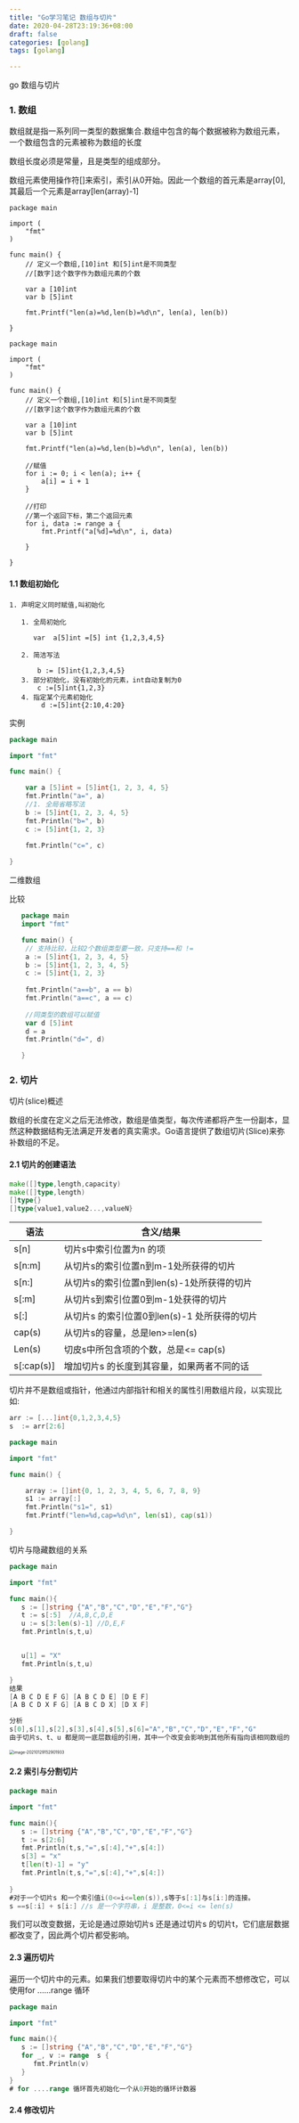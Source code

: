 ```yaml
---
title: "Go学习笔记 数组与切片"
date: 2020-04-28T23:19:36+08:00
draft: false  
categories: [golang]
tags: [golang]

---
```


  go 数组与切片 

<!--more-->

### 1. 数组

数组就是指一系列同一类型的数据集合.数组中包含的每个数据被称为数组元素，一个数组包含的元素被称为数组的长度

数组长度必须是常量，且是类型的组成部分。

数组元素使用操作符[]来索引，索引从0开始。因此一个数组的首元素是array[0],其最后一个元素是array[len(array)-1]  

```
package main

import (
	"fmt"
)

func main() {
	// 定义一个数组,[10]int 和[5]int是不同类型
	//[数字]这个数字作为数组元素的个数

	var a [10]int
	var b [5]int
	
	fmt.Printf("len(a)=%d,len(b)=%d\n", len(a), len(b))

}
```

```
package main

import (
	"fmt"
)

func main() {
	// 定义一个数组,[10]int 和[5]int是不同类型
	//[数字]这个数字作为数组元素的个数

	var a [10]int
	var b [5]int
	
	fmt.Printf("len(a)=%d,len(b)=%d\n", len(a), len(b))
	
	//赋值
	for i := 0; i < len(a); i++ {
		a[i] = i + 1
	}
	
	//打印
	//第一个返回下标，第二个返回元素
	for i, data := range a {
		fmt.Printf("a[%d]=%d\n", i, data)
	
	}

}
```

#### 1.1 数组初始化

```
1. 声明定义同时赋值,叫初始化 

   1. 全局初始化 

      var  a[5]int =[5] int {1,2,3,4,5}

   2. 简洁写法

       b := [5]int{1,2,3,4,5}
   3. 部分初始化，没有初始化的元素，int自动复制为0 
       c :=[5]int{1,2,3}
   4. 指定某个元素初始化
        d :=[5]int{2:10,4:20}
```

实例

```go
package main

import "fmt"

func main() {

	var a [5]int = [5]int{1, 2, 3, 4, 5}
	fmt.Println("a=", a)
	//1. 全局省略写法
	b := [5]int{1, 2, 3, 4, 5}
	fmt.Println("b=", b)
	c := [5]int{1, 2, 3}
	
	fmt.Println("c=", c)

}
```

二维数组

比较

```go
   package main
   import "fmt"

   func main() {
   	// 支持比较，比较2个数组类型要一致，只支持==和 !=
   	a := [5]int{1, 2, 3, 4, 5}
   	b := [5]int{1, 2, 3, 4, 5}
   	c := [5]int{1, 2, 3}
   
   	fmt.Println("a==b", a == b)
   	fmt.Println("a==c", a == c)
   	
   	//同类型的数组可以赋值
   	var d [5]int
   	d = a
   	fmt.Println("d=", d)

   }
```

### 2. 切片

切片(slice)概述

数组的长度在定义之后无法修改，数组是值类型，每次传递都将产生一份副本，显然这种数据结构无法满足开发者的真实需求。Go语言提供了数组切片(Slice)来弥补数组的不足。

#### 2.1 切片的创建语法

```go
make([]type,length,capacity)
make([]type,length)
[]type{}
[]type{value1,value2...,valueN}
```

| 语法       | 含义/结果                                    |
| ---------- | -------------------------------------------- |
| s[n]       | 切片s中索引位置为n 的项                      |
| s[n:m]     | 从切片s的索引位置n到m-1处所获得的切片        |
| s[n:]      | 从切片s的索引位置n到len(s)-1处所获得的切片   |
| s[:m]      | 从切片s到索引位置0到m-1处获得的切片          |
| s[:]       | 从切片s 的索引位置0到len(s)-1 处所获得的切片 |
| cap(s)     | 从切片s的容量，总是len>=len(s)               |
| Len(s)     | 切皮s中所包含项的个数，总是<= cap(s)         |
| s[:cap(s)] | 增加切片s 的长度到其容量，如果两者不同的话   |

切片并不是数组或指针，他通过内部指针和相关的属性引用数组片段，以实现比如:

```go
arr := [...]int{0,1,2,3,4,5}
s  := arr[2:6]
```

```go 
package main

import "fmt"

func main() {

	array := []int{0, 1, 2, 3, 4, 5, 6, 7, 8, 9}
	s1 := array[:]
	fmt.Println("s1=", s1)
	fmt.Printf("len=%d,cap=%d\n", len(s1), cap(s1))

}
```

切片与隐藏数组的关系 

```go
package main

import "fmt"

func main(){
   s := []string {"A","B","C","D","E","F","G"}
   t := s[:5]  //A,B,C,D,E 
   u := s[3:len(s)-1] //D,E,F 
   fmt.Println(s,t,u)


   u[1] = "X"
   fmt.Println(s,t,u)

}
结果
[A B C D E F G] [A B C D E] [D E F]
[A B C D X F G] [A B C D X] [D X F] 

分析
s[0],s[1],s[2],s[3],s[4],s[5],s[6]="A","B","C","D","E","F","G"
由于切片s、t、u 都是同一底层数组的引用，其中一个改变会影响到其他所有指向该相同数组的任何其他引用 
```

<img src="https://xing-blog.oss-cn-beijing.aliyuncs.com/2021-01-29-072902.png" alt="image-20210129152901933" style="zoom:50%;" />

#### 2.2 索引与分割切片

```go
package main

import "fmt"

func main(){
   s := []string {"A","B","C","D","E","F","G"}
   t := s[2:6]
   fmt.Println(t,s,"=",s[:4],"+",s[4:])
   s[3] = "x"
   t[len(t)-1] = "y"
   fmt.Println(t,s,"=",s[:4],"+",s[4:])
   
}
#对于一个切片s 和一个索引值i(0<=i<=len(s)),s等于s[:1]与s[i:]的连接。 
s ==s[:i] + s[i:] //s 是一个字符串，i 是整数，0<=i <= len(s)
```

我们可以改变数据，无论是通过原始切片s 还是通过切片s 的切片t，它们底层数据都改变了，因此两个切片都受影响。 

#### 2.3 遍历切片

遍历一个切片中的元素。如果我们想要取得切片中的某个元素而不想修改它，可以使用for ......range 循环  

```go
package main

import "fmt"

func main(){
   s := []string {"A","B","C","D","E","F","G"}
   for _, v := range  s {
      fmt.Println(v)
   }
}
# for ....range 循环首先初始化一个从0开始的循环计数器 
```

#### 2.4 修改切片



